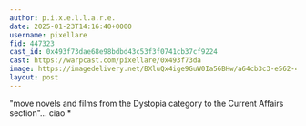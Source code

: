 ```yaml
---
author: p.i.x.e.l.l.a.r.e.
date: 2025-01-23T14:16:40+0000
username: pixellare
fid: 447323
cast_id: 0x493f73dae68e98bdbd43c53f3f0741cb37cf9224
cast: https://warpcast.com/pixellare/0x493f73da
image: https://imagedelivery.net/BXluQx4ige9GuW0Ia56BHw/a64cb3c3-e562-4701-b120-1298001e1000/original
layout: post
---
```

"move novels and films from the Dystopia category to the Current Affairs section"... ciao *  

<img src='https://imagedelivery.net/BXluQx4ige9GuW0Ia56BHw/a64cb3c3-e562-4701-b120-1298001e1000/original' alt='' referrerpolicy='no-referrer'/>